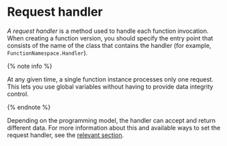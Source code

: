 # Request handler

_A request handler_ is a method used to handle each function invocation. When creating a function version, you should specify the entry point that consists of the name of the class that contains the handler (for example, `FunctionNamespace.Handler`).

{% note info %}

At any given time, a single function instance processes only one request. This lets you use global variables without having to provide data integrity control.

{% endnote %}

Depending on the programming model, the handler can accept and return different data. For more information about this and available ways to set the request handler, see the [relevant section](model/).